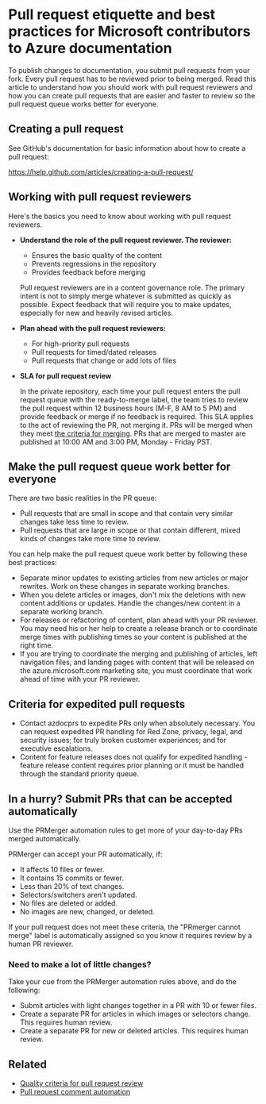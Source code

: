 # Pull request etiquette and best practices for Microsoft contributors to Azure documentation
To publish changes to documentation, you submit pull requests from your fork. Every pull request has to be reviewed prior to being merged. Read this article to understand how you should work with pull request reviewers and how you can create pull requests that are easier and faster to review so the pull request queue works better for everyone.

## Creating a pull request
See GitHub's documentation for basic information about how to create a pull request:

https://help.github.com/articles/creating-a-pull-request/

## Working with pull request reviewers
Here's the basics you need to know about working with pull request reviewers.

* <b>Understand the role of the pull request reviewer. The reviewer:</b>
  
  * Ensures the basic quality of the content
  * Prevents regressions in the repository
  * Provides feedback before merging
  
  Pull request reviewers are in a content governance role. The primary intent is not to simply merge whatever is submitted as quickly as possible. Expect feedback that will require you to make updates, especially for new and heavily revised articles.
* <b>Plan ahead with the pull request reviewers:</b>
  
  * For high-priority pull requests
  * Pull requests for timed/dated releases
  * Pull requests that change or add lots of files
* <b>SLA for pull request review</b>
  
  In the private repository, each time your pull request enters the pull request queue with the ready-to-merge label, the team tries to review the pull request within 12 business hours (M-F, 8 AM to 5 PM) and provide feedback or merge if no feedback is required. This SLA applies to the act of reviewing the PR, not merging it. PRs will be merged when they meet [the criteria for merging](contributor-guide-pr-criteria.md). PRs that are merged to master are published at 10:00 AM and 3:00 PM, Monday - Friday PST.

## Make the pull request queue work better for everyone
There are two basic realities in the PR queue:

* Pull requests that are small in scope and that contain very similar changes take less time to review.
* Pull requests that are large in scope or that contain different, mixed kinds of changes take more time to review.

You can help make the pull request queue work better by following these best practices:

* Separate minor updates to existing articles from new articles or major rewrites. Work on these changes in separate working branches.
* When you delete articles or images, don't mix the deletions with new content additions or updates. Handle the changes/new content in a separate working branch.
* For releases or refactoring of content, plan ahead with your PR reviewer. You may need his or her help to create a release branch or to coordinate merge times with publishing times so your content is published at the right time.
* If you are trying to coordinate the merging and publishing of articles, left navigation files, and landing pages with content that will be released on the azure.microsoft.com marketing site, you must coordinate that work ahead of time with your PR reviewer.

## Criteria for expedited pull requests
* Contact azdocprs to expedite PRs only when absolutely necessary. You can request expedited PR handling for Red Zone, privacy, legal, and security issues; for truly broken customer experiences; and for executive escalations.
* Content for feature releases does not qualify for expedited handling - feature release content requires prior planning or it must be handled through the standard priority queue.

## In a hurry? Submit PRs that can be accepted automatically
Use the PRMerger automation rules to get more of your day-to-day PRs merged automatically.

PRMerger can accept your PR automatically, if:

* It affects 10 files or fewer.
* It contains 15 commits or fewer.
* Less than 20% of text changes.
* Selectors/switchers aren't updated.
* No files are deleted or added.
* No images are new, changed, or deleted.

If your pull request does not meet these criteria, the "PRmerger cannot merge" label is automatically assigned so you know it requires review by a human PR reviewer.

### Need to make a lot of little changes?
Take your cue from the PRMerger automation rules above, and do the following:

* Submit articles with light changes together in a PR with 10 or fewer files.
* Create a separate PR for articles in which images or selectors change. This requires human review.
* Create a separate PR for new or deleted articles. This requires human review.

## Related
* [Quality criteria for pull request review](contributor-guide-pr-criteria.md)
* [Pull request comment automation](contributor-guide-pull-request-comments.md)

